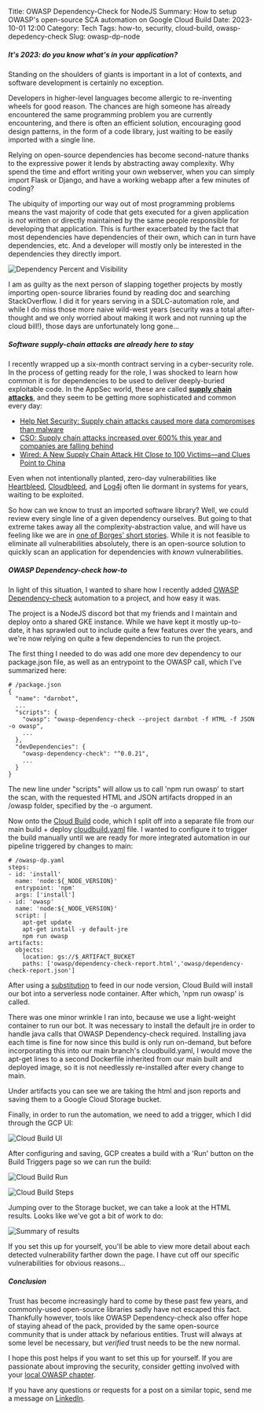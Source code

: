 Title: OWASP Dependency-Check for NodeJS
Summary: How to setup OWASP's open-source SCA automation on Google Cloud Build
Date: 2023-10-01 12:00
Category: Tech
Tags: how-to, security, cloud-build, owasp-depedency-check
Slug: owasp-dp-node

##### It's 2023: do you know what's in your application?

Standing on the shoulders of giants is important in a lot of contexts,
and software development is certainly no exception.

Developers in higher-level languages become allergic to re-inventing wheels
for good reason. 
The chances are high someone has already encountered the same programming problem
you are currently encountering, 
and there is often an efficient solution, encouraging good 
design patterns, in the form of a code library, just waiting to be easily 
imported with a single line.

Relying on open-source dependencies has become second-nature thanks to the 
expressive power it lends by abstracting away complexity. 
Why spend the time and effort writing your own webserver, when you can simply
import Flask or Django, and have a working webapp after a few minutes of coding?

The ubiquity of importing our way out of most programming problems means the 
vast majority 
of code that gets executed for a given application is *not* written 
or directly maintained by the same people responsible for developing that 
application. 
This is further exacerbated by the fact that most
dependencies have dependencies of their own, which can in turn have dependencies,
etc.
And a developer will mostly only be interested in the dependencies they 
directly import.

![Dependency Percent and Visibility](/images/posts/owasp-dp-node/dependencies.png)
  
I am as guilty as the next person of slapping together projects by mostly
importing open-source libraries found by reading doc and searching 
StackOverflow.
I did it for years serving in a SDLC-automation role, and while I do miss
those more naive wild-west years (security was a total after-thought 
and we only worried about making it work and not running up the cloud bill!),
those days are unfortunately long gone...

##### Software supply-chain attacks are already here to stay

I recently wrapped up a six-month contract serving in a cyber-security role.
In the process of getting ready for the role, I was shocked to learn how common 
it is for dependencies to be used to deliver deeply-buried exploitable code.
In the AppSec world, these are called **[supply chain attacks](https://en.wikipedia.org/wiki/Supply_chain_attack)**, and they seem
to be getting more sophisticated and common every day:

* [Help Net Security: Supply chain attacks caused more data compromises than malware](https://www.helpnetsecurity.com/2023/01/26/data-compromises-2022/)
* [CSO: Supply chain attacks increased over 600% this year and companies are falling behind](https://www.csoonline.com/article/573925/supply-chain-attacks-increased-over-600-this-year-and-companies-are-falling-behind.html)
* [Wired: A New Supply Chain Attack Hit Close to 100 Victims—and Clues Point to China](https://www.wired.com/story/carderbee-china-hong-kong-supply-chain-attack/)

Even when not intentionally planted, zero-day vulnerabilities like 
[Heartbleed](https://en.wikipedia.org/wiki/Heartbleed), 
[Cloudbleed](https://en.wikipedia.org/wiki/Cloudbleed),
and [Log4j](https://en.wikipedia.org/wiki/Log4Shell) often lie dormant
in systems for years, waiting to be exploited.

So how can we know to trust an imported software library?
Well, we could review every single line of a given dependency ourselves.
But going to that extreme takes away all the complexity-abstraction value,
and will have us feeling like we are in 
[one of Borges' short stories](https://en.wikipedia.org/wiki/On_Exactitude_in_Science).
While it is not feasible to eliminate all vulnerabilities absolutely, 
there is an 
open-source solution to quickly scan an application for 
dependencies with *known* vulnerabilities.

##### OWASP Dependency-check how-to

In light of this situation, 
I wanted to share how I recently added 
[OWASP Dependency-check](https://owasp.org/www-project-dependency-check/) 
automation to a project, and how easy it was.

The project is a NodeJS discord bot that my friends and I maintain and deploy 
onto a shared GKE instance.
While we have kept it mostly up-to-date,
it has sprawled out to include quite a few features over the years,
and we're now relying on quite a few dependencies to run the project.

The first thing I needed to do was add one more dev dependency to our 
package.json file, as well as an entrypoint to the OWASP call,
which I've summarized here:

```
# /package.json
{
  "name": "darnbot",
  ...
  "scripts": {
    "owasp": "owasp-dependency-check --project darnbot -f HTML -f JSON -o owasp",
    ...
  },
  "devDependencies": {
    "owasp-dependency-check": "^0.0.21",
    ...
  }
}
```

The new line under "scripts" will allow us to call 'npm run owasp' to start the scan,
with the requested HTML and JSON artifacts dropped in an /owasp folder, 
specified by the -o argument.

Now onto the [Cloud Build](https://cloud.google.com/build?hl=en) code, which I
split off into a separate file from our main build + deploy [cloudbuild.yaml](https://cloud.google.com/build/docs/configuring-builds/create-basic-configuration#yaml) file.
I wanted to configure it to trigger the build manually until we are ready for
more integrated automation in our pipeline triggered by changes to main:

```
# /owasp-dp.yaml
steps:
- id: 'install'
  name: 'node:${_NODE_VERSION}'
  entrypoint: 'npm'
  args: ['install']
- id: 'owasp'
  name: 'node:${_NODE_VERSION}'
  script: |
    apt-get update
    apt-get install -y default-jre
    npm run owasp
artifacts:
  objects:
    location: gs://$_ARTIFACT_BUCKET
    paths: ['owasp/dependency-check-report.html','owasp/dependency-check-report.json']
```

After using a [substitution](https://cloud.google.com/build/docs/configuring-builds/substitute-variable-values)
to feed in our node version, Cloud Build will install our bot into a 
serverless node container.
After which, 'npm run owasp' is called.

There was one minor wrinkle I ran into,
because we use a light-weight container 
to run our bot. 
It was necessary to install the default jre in order to handle 
java calls that OWASP Dependency-check required.
Installing java each time is fine for now since this build is only run on-demand,
but before incorporating this into our main branch's cloudbuild.yaml,
I would move the apt-get lines to a second Dockerfile inherited from our
main built and deployed image,
so it is not needlessly re-installed after every change to main.

Under artifacts you can see we are taking the html and json reports and
saving them to a Google Cloud Storage bucket.

Finally, in order to run the automation, we need to add a trigger, which I did
through the GCP UI:

![Cloud Build UI](/images/posts/owasp-dp-node/cloud-build.png)

After configuring and saving, GCP creates a build with a 'Run' button on the
Build Triggers page so we can run the build:

![Cloud Build Run](/images/posts/owasp-dp-node/cloud-build-run.png)

![Cloud Build Steps](/images/posts/owasp-dp-node/cloud-build-steps.png)

Jumping over to the Storage bucket, we can take a look at the HTML results.
Looks like we've got a bit of work to do:

![Summary of results](/images/posts/owasp-dp-node/owasp-results.png)

If you set this up for yourself, you'll be able to view more detail
about each detected vulnerability farther down the page.
I have cut off our specific vulnerabilities for obvious reasons...

##### Conclusion

Trust has become increasingly hard to come by these past few years, 
and commonly-used open-source libraries sadly have not escaped this fact.
Thankfully however, tools like OWASP Dependency-check also offer hope
of staying ahead of the pack, provided by the same open-source community
that is under attack by nefarious entities. 
Trust will always at some level be necessary, 
but *verified* trust needs to be the new normal.

I hope this post helps if you want to set this up for yourself. 
If you are passionate about improving the security, consider
getting involved with your [local OWASP chapter](https://owasp.org/chapters/).

If you have any questions or requests for a post on a similar topic, send me a message on [LinkedIn](https://www.linkedin.com/in/thomas-flanigan/).
